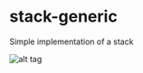 # stack-generic

Simple implementation of a stack

![alt tag](https://www.tutorialspoint.com/data_structures_algorithms/images/stack_representation.jpg)
